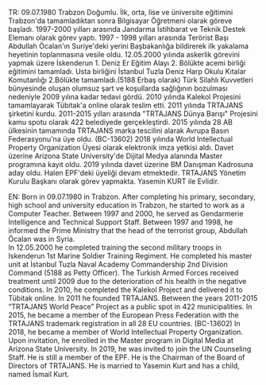 TR: 09.07.1980 Trabzon Doğumlu.
İlk, orta, lise ve üniversite eğitimini Trabzon'da tamamladıktan sonra Bilgisayar Öğretmeni olarak göreve başladı.
1997-2000 yılları arasında Jandarma İstihbarat ve Teknik Destek Elemanı olarak görev yaptı.
1997 - 1998 yılları arasında Terörist Başı Abdullah Öcalan'ın Suriye'deki yerini Başbakanlığa bildirerek ilk yakalama heyetinin toplanmasına vesile oldu.
12.05.2000 yılında askerlik görevini yapmak üzere İskenderun 1. Deniz Er Eğitim Alayı 2. Bölükte acemi birliği eğitimini tamamladı.
Usta birliğini İstanbul Tuzla Deniz Harp Okulu Kıtalar Komutanlığı 2.Bölükte tamamladı.(5188 Erbaş olarak)
Türk Silahlı Kuvvetleri bünyesinde oluşan olumsuz şart ve koşullarda sağlığının bozulması nedeniyle 2009 yılına kadar tedavi gördü.
2010 yılında Kalekol Projesini tamamlayarak Tübitak'a online olarak teslim etti.
2011 yılında TRTAJANS şirketini kurdu.
2011-2015 yılları arasında "TRTAJANS Dünya Barışı" Projesini kamu spotu olarak 422 belediyede gerçekleştirdi.
2015 yılında 28 AB ülkesinin tamamında TRTAJANS marka tescilini alarak Avrupa Basın Federasyonu'na üye oldu. (BC-13602)
2018 yılında World Intellectual Property Organization Üyesi olarak elektronik imza yetkisi aldı.
Davet üzerine Arizona State University'de Dijital Medya alanında Master programına kayıt oldu.
2019 yılında davet üzerine BM Danışman Kadrosuna aday oldu.
Halen EPF'deki üyeliği devam etmektedir.
TRTAJANS Yönetim Kurulu Başkanı olarak görev yapmakta.
Yasemin KURT ile Evlidir.


 EN: Born in 09.07.1980 in Trabzon. 
After completing his primary, secondary, high school and university education in Trabzon, he started to work as a Computer Teacher. Between 1997 and 2000, he served as Gendarmerie Intelligence and Technical Support Staff. 
Between 1997 and 1998, he informed the Prime Ministry that the head of the terrorist group, Abdullah Öcalan was in Syria.   
In 12.05.2000 he completed training the second military troops in Iskenderun 1st Marine Soldier Training Regiment. 
He completed his master unit at İstanbul Tuzla Naval Academy Commandership 2nd Division Command (5188 as Petty Officer). 
The Turkish Armed Forces received treatment until 2009 due to the deterioration of his health in the negative conditions. 
In 2010, he completed the Kalekol Project and delivered it to Tübitak online. 
In 2011 he founded TRTAJANS. 
Between the years 2011-2015 “TRTAJANS World Peace” Project as a public spot in 422 municipalities. In 2015, he became a member of the European Press Federation with the TRTAJANS trademark registration in all 28 EU countries. (BC-13602) 
In 2018, he became a member of World Intellectual Property Organization. 
Upon invitation, he enrolled in the Master program in Digital Media at Arizona State University. 
In 2019, he was invited to join the UN Counseling Staff. 
He is still a member of the EPF. He is the Chairman of the Board of Directors of TRTAJANS. 
He is married to Yasemin Kurt and has a child, named İsmail Kurt. 
